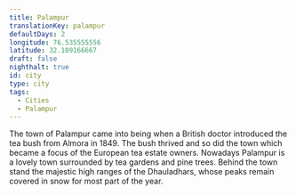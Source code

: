 ```yaml
---
title: Palampur
translationKey: palampur
defaultDays: 2
longitude: 76.535555556
latitude: 32.109166667
draft: false
nighthalt: true
id: city
type: city
tags:
  - Cities
  - Palampur
---
```

The town of Palampur came into being when a British doctor introduced the tea bush from Almora in 1849. The bush thrived and so did the town which became a focus of the European tea estate owners. Nowadays Palampur is a lovely town surrounded by tea gardens and pine trees. Behind the town stand the majestic high ranges of the Dhauladhars, whose peaks remain covered in snow for most part of the year.